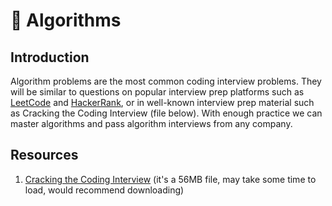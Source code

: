 # 🧮 Algorithms

## Introduction

Algorithm problems are the most common coding interview problems. They will be similar to questions on popular interview prep platforms such as [LeetCode](https://leetcode.com/) and [HackerRank](https://www.hackerrank.com/), or in well-known interview prep material such as Cracking the Coding Interview (file below). With enough practice we can master algorithms and pass algorithm interviews from any company.

## Resources

1. [Cracking the Coding Interview](https://drive.google.com/file/d/1M3uvavrprW\_xmbSFHAe3Q4RgfgFwEfwy/view?usp=sharing) (it's a 56MB file, may take some time to load, would recommend downloading)

